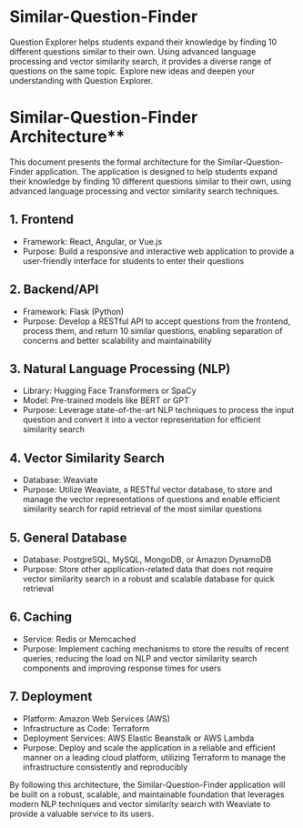 # Similar-Question-Finder

Question Explorer helps students expand their knowledge by finding 10 different questions similar to their own. Using advanced language processing and vector similarity search, it provides a diverse range of questions on the same topic. Explore new ideas and deepen your understanding with Question Explorer.

# Similar-Question-Finder Architecture**

This document presents the formal architecture for the Similar-Question-Finder application. The application is designed to help students expand their knowledge by finding 10 different questions similar to their own, using advanced language processing and vector similarity search techniques.

## 1. Frontend

- Framework: React, Angular, or Vue.js
- Purpose: Build a responsive and interactive web application to provide a user-friendly interface for students to enter their questions

## 2. Backend/API

- Framework: Flask (Python)
- Purpose: Develop a RESTful API to accept questions from the frontend, process them, and return 10 similar questions, enabling separation of concerns and better scalability and maintainability

## 3. Natural Language Processing (NLP)

- Library: Hugging Face Transformers or SpaCy
- Model: Pre-trained models like BERT or GPT
- Purpose: Leverage state-of-the-art NLP techniques to process the input question and convert it into a vector representation for efficient similarity search

## 4. Vector Similarity Search

- Database: Weaviate
- Purpose: Utilize Weaviate, a RESTful vector database, to store and manage the vector representations of questions and enable efficient similarity search for rapid retrieval of the most similar questions

## 5. General Database

- Database: PostgreSQL, MySQL, MongoDB, or Amazon DynamoDB
- Purpose: Store other application-related data that does not require vector similarity search in a robust and scalable database for quick retrieval

## 6. Caching

- Service: Redis or Memcached
- Purpose: Implement caching mechanisms to store the results of recent queries, reducing the load on NLP and vector similarity search components and improving response times for users

## 7. Deployment

- Platform: Amazon Web Services (AWS)
- Infrastructure as Code: Terraform
- Deployment Services: AWS Elastic Beanstalk or AWS Lambda
- Purpose: Deploy and scale the application in a reliable and efficient manner on a leading cloud platform, utilizing Terraform to manage the infrastructure consistently and reproducibly

By following this architecture, the Similar-Question-Finder application will be built on a robust, scalable, and maintainable foundation that leverages modern NLP techniques and vector similarity search with Weaviate to provide a valuable service to its users.
